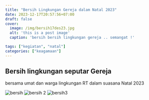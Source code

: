 ```yaml
---
title: "Bersih Lingkungan Gereja dalam Natal 2023"
date: 2023-12-17T20:57:56+07:00
draft: false
cover:
  image: /img/bersih17des23.jpg
  alt: 'this is a post image'
  caption: 'bersih bersih lingkungan gereja .. semangat !'

tags: ["kegiatan", "natal"]
categories: ["keagamaan"]
---
```

## Bersih lingkungan seputar Gereja ##
bersama umat dan warga lingkungan RT dalam suasana Natal 2023

![bersih](/img/bersih17des233.jpg)
![bersih 2](/img/bersih17des232.jpg)
![bersih3](/img/logo.svg)


